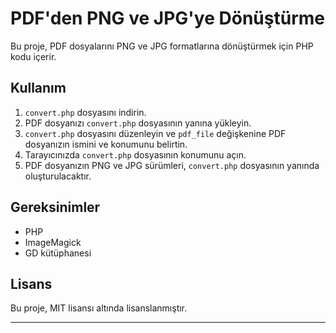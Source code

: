 # PDF'den PNG ve JPG'ye Dönüştürme

Bu proje, PDF dosyalarını PNG ve JPG formatlarına dönüştürmek için PHP kodu içerir.

## Kullanım

1. `convert.php` dosyasını indirin.
2. PDF dosyanızı `convert.php` dosyasının yanına yükleyin.
3. `convert.php` dosyasını düzenleyin ve `pdf_file` değişkenine PDF dosyanızın ismini ve konumunu belirtin.
4. Tarayıcınızda `convert.php` dosyasının konumunu açın.
5. PDF dosyanızın PNG ve JPG sürümleri, `convert.php` dosyasının yanında oluşturulacaktır.

## Gereksinimler

- PHP
- ImageMagick
- GD kütüphanesi

## Lisans

Bu proje, MIT lisansı altında lisanslanmıştır.

---

